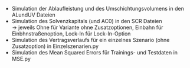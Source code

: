 * Simulation der Ablaufleistung und des Umschichtungsvolumens in den ALundUV Dateien  
* Simulation des Solvenzkapitals (und AC0) in den SCR Dateien  
-> jeweils Ohne für Variante ohne Zusatzoptionen, Einbahn für Einbhnstraßenoption, Lock-In für Lock-In-Option  
* Simulation des Vertragsverlaufs für ein einzelnes Szenario (ohne Zusatzoption) in Einzelszenarien.py  
* Simulation des Mean Squared Errors für Trainings- und Testdaten in MSE.py
